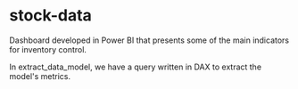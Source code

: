 # stock-data
Dashboard developed in Power BI that presents some of the main indicators for inventory control.

In extract_data_model, we have a query written in DAX to extract the model's metrics.